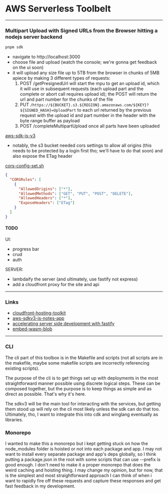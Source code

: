 # AWS Serverless Toolbelt

---

### Multipart Upload with Signed URLs from the Browser hitting a nodejs server backend

```sh
pnpm sdk
```

- navigate to http://localhost:3000
- choose file and upload (watch the console; we're gonna get feedback on the ui soon)
- it will upload any size file up to 5TB from the browser in chunks of 5MB apiece by making 3 different types of requests:
  1. POST /getPresignedUrl will start the mpu to get an upload id, which it will use in subsequent requests (each upload part and the complete or abort call requires upload id); the POST will return the url and part number for the chunks of the file
  2. PUT `/https://${BUCKET}.s3.${REGION}.amazonaws.com/${KEY}?${SIGNED_HASH}=UploadPart` to each url returned by the previous request with the upload id and part number in the header with the byte range buffer as payload
  3. POST /completeMultipartUpload once all parts have been uploaded

[aws-sdk-js-v3](https://github.com/aws/aws-sdk-js-v3/tree/main)

- notably, the s3 bucket needed cors settings to allow all origins (this needs to be protected by a login first tho; we'll have to do that soon) and also expose the ETag header

[cors-config-set.sh](scripts/s3/cors-config-set.sh)

```json
{
  "CORSRules": [
    {
      "AllowedOrigins": ["*"],
      "AllowedMethods": ["GET", "PUT", "POST", "DELETE"],
      "AllowedHeaders": ["*"],
      "ExposeHeaders": ["ETag"]
    }
  ]
}
```

#### TODO

UI:

- progress bar
- crud
- auth

SERVER:

- lambdaify the server (and ultimately, use fastify not express)
- add a cloudfront proxy for the site and api

---

### Links

- [cloudfront-hosting-toolkit](https://blog.awsfundamentals.com/cloudfront-hosting-toolkit?utm_source=pocket_shared)
- [aws-sdkv3-js-notes-app](https://github.com/aws-samples/aws-sdk-js-notes-app)
- [accelerating server side development with fastify](https://read.amazon.com/?asin=B0B2PR8RQY&ref_=kwl_kr_iv_rec_16)
- [embed-wasm-blob](https://webreflection.medium.com/how-to-embed-your-wasm-blob-c29692119039)

---

### CLI

The cli part of this toolbox is in the Makefile and scripts (not all scripts are in the makefile, maybe some makefile scripts are incorrectly referencing existing scripts).

The purpose of the cli is to get things set up with deployments in the most straightforward manner possible using discrete logical steps. These can be composed together, but the purpose is to keep things as simple and as direct as possible. That's why it's here.

The sdkv3 will be the main tool for interacting with the services, but getting them stood up will rely on the cli most likely unless the sdk can do that too. Ultimately, tho, I want to integrate this into cdk and winglang eventually as libraries.

### Monorepo

I wanted to make this a monorepo but i kept getting stuck on how the node_modules folder is hoisted or not into each package and app. I may not want to install every separate package and app's deps globally, so I think putting a package.json in the root with some scripts that can use --prefix is good enough. I don't need to make it a proper monorepo that does the weird caching and hoisting thing. I may change my opinion, but for now, that is the simplest and most straightforward approach I can think of when i want to rapidly fire off these requests and capture these responses and get fast feedback in my development.

